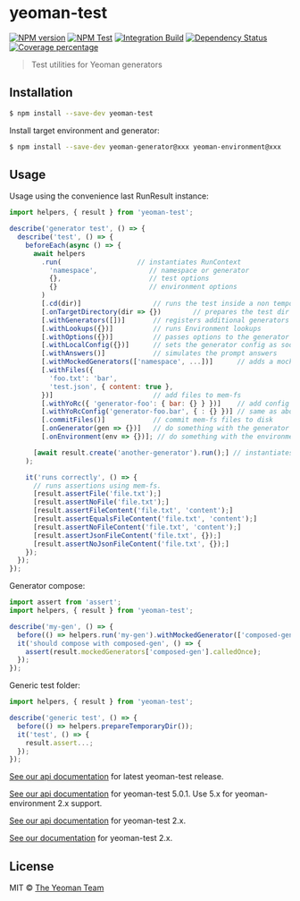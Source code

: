 # yeoman-test

[![NPM version][npm-image]][npm-url]
[![NPM Test](https://github.com/yeoman/yeoman-test/workflows/NPM%20Test/badge.svg)](https://github.com/yeoman/yeoman-test/actions?query=workflow%3A%22NPM+Test%22)
[![Integration Build](https://github.com/yeoman/yeoman-test/workflows/Integration%20Build/badge.svg)](https://github.com/yeoman/yeoman-test/actions?query=workflow%3A%22Integration+Build%22)
[![Dependency Status][daviddm-image]][daviddm-url]
[![Coverage percentage][coveralls-image]][coveralls-url]

> Test utilities for Yeoman generators

## Installation

```sh
$ npm install --save-dev yeoman-test
```

Install target environment and generator:

```sh
$ npm install --save-dev yeoman-generator@xxx yeoman-environment@xxx
```

## Usage

Usage using the convenience last RunResult instance:

```js
import helpers, { result } from 'yeoman-test';

describe('generator test', () => {
  describe('test', () => {
    beforeEach(async () => {
      await helpers
        .run(                   // instantiates RunContext
          'namespace',             // namespace or generator
          {},                      // test options
          {}                       // environment options
        )
        [.cd(dir)]                  // runs the test inside a non temporary dir
        [.onTargetDirectory(dir => {})        // prepares the test dir
        [.withGenerators([])]       // registers additional generators
        [.withLookups({})]          // runs Environment lookups
        [.withOptions({})]          // passes options to the generator
        [.withLocalConfig({})]      // sets the generator config as soon as it is instantiated
        [.withAnswers()]            // simulates the prompt answers
        [.withMockedGenerators(['namespace', ...])]      // adds a mocked generator to the namespaces
        [.withFiles({
          'foo.txt': 'bar',
          'test.json', { content: true },
        })]                         // add files to mem-fs
        [.withYoRc({ 'generator-foo': { bar: {} } })]    // add config to .yo-rc.json
        [.withYoRcConfig('generator-foo.bar', { : {} })] // same as above
        [.commitFiles()]            // commit mem-fs files to disk
        [.onGenerator(gen => {})]   // do something with the generator
        [.onEnvironment(env => {})]; // do something with the environment

      [await result.create('another-generator').run();] // instantiates a new RunContext at the same directory
    );

    it('runs correctly', () => {
      // runs assertions using mem-fs.
      [result.assertFile('file.txt');]
      [result.assertNoFile('file.txt');]
      [result.assertFileContent('file.txt', 'content');]
      [result.assertEqualsFileContent('file.txt', 'content');]
      [result.assertNoFileContent('file.txt', 'content');]
      [result.assertJsonFileContent('file.txt', {});]
      [result.assertNoJsonFileContent('file.txt', {});]
    });
  });
});
```

Generator compose:

```js
import assert from 'assert';
import helpers, { result } from 'yeoman-test';

describe('my-gen', () => {
  before(() => helpers.run('my-gen').withMockedGenerator(['composed-gen']));
  it('should compose with composed-gen', () => {
    assert(result.mockedGenerators['composed-gen'].calledOnce);
  });
});
```

Generic test folder:

```js
import helpers, { result } from 'yeoman-test';

describe('generic test', () => {
  before(() => helpers.prepareTemporaryDir());
  it('test', () => {
    result.assert...;
  });
});
```

[See our api documentation](https://yeoman.github.io/yeoman-test) for latest yeoman-test release.

[See our api documentation](https://yeoman.github.io/yeoman-test/5.0.1) for yeoman-test 5.0.1. Use 5.x for yeoman-environment 2.x support.

[See our api documentation](https://yeoman.github.io/yeoman-test/2.x) for yeoman-test 2.x.

[See our documentation](http://yeoman.io/authoring/testing.html) for yeoman-test 2.x.

## License

MIT © [The Yeoman Team](http://yeoman.io)

[npm-image]: https://badge.fury.io/js/yeoman-test.svg
[npm-url]: https://npmjs.org/package/yeoman-test
[travis-image]: https://travis-ci.org/yeoman/yeoman-test.svg?branch=master
[travis-url]: https://travis-ci.org/yeoman/yeoman-test
[daviddm-image]: https://david-dm.org/yeoman/yeoman-test.svg?theme=shields.io
[daviddm-url]: https://david-dm.org/yeoman/yeoman-test
[coveralls-image]: https://coveralls.io/repos/yeoman/yeoman-test/badge.svg
[coveralls-url]: https://coveralls.io/r/yeoman/yeoman-test
